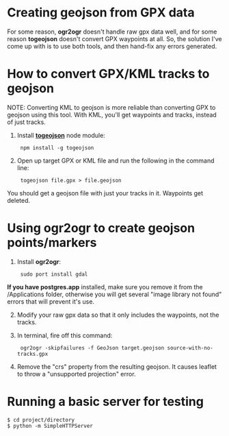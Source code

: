 # Creating geojson from GPX data

For some reason, **ogr2ogr** doesn't handle raw gpx data well, and for some reason **togeojson** doesn't convert GPX waypoints at all. So, the solution I've come up with is to use both tools, and then hand-fix any errors generated.

# How to convert GPX/KML tracks to geojson

NOTE: Converting KML to geojson is more reliable than converting GPX to geojson using this tool. With KML, you'll get waypoints and tracks, instead of just tracks.

1. Install **[togeojson](https://github.com/tmcw/togeojson)** node module:
    
        npm install -g togeojson

2. Open up target GPX or KML file and run the following in the command line:

        togeojson file.gpx > file.geojson

You should get a geojson file with just your tracks in it. Waypoints get deleted.


# Using ogr2ogr to create geojson points/markers

1. Install **ogr2ogr**:

        sudo port install gdal

**If you have postgres.app** installed, make sure you remove it from the /Applications folder, otherwise you will get several "image library not found" errors that will prevent it's use.

2. Modify your raw gpx data so that it only includes the waypoints, not the tracks. 

3. In terminal, fire off this command:

        ogr2ogr -skipfailures -f GeoJson target.geojson source-with-no-tracks.gpx

4. Remove the "crs" property from the resulting geojson. It causes leaflet to throw a "unsupported projection" error.


# Running a basic server for testing

    $ cd project/directory
    $ python -m SimpleHTTPServer